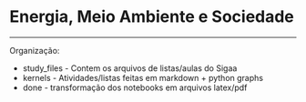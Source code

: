 # Energia, Meio Ambiente e Sociedade

---

Organização:

- study_files - Contem os arquivos de listas/aulas do Sigaa
- kernels -  Atividades/listas feitas em markdown + python graphs
- done - transformação dos notebooks em arquivos latex/pdf